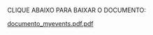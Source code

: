CLIQUE ABAIXO PARA BAIXAR O DOCUMENTO: 

[documento_myevents.pdf.pdf](https://github.com/user-attachments/files/20774409/documento_myevents.pdf.pdf)
